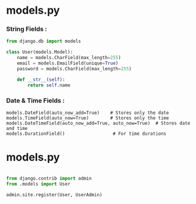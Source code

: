 
# models.py

<h3> String Fields : </h3>

```python
from django.db import models

class User(models.Model):
    name = models.CharField(max_length=255)
    email = models.EmailField(unique=True)
    password = models.CharField(max_length=255) 

    def __str__(self):
        return self.name
```
<h3> Date & Time Fields : </h3>

```
models.DateField(auto_now_add=True)    # Stores only the date
models.TimeField(auto_now=True)        # Stores only the time
models.DateTimeField(auto_now_add=True, auto_now=True)  # Stores date and time
models.DurationField()                  # For time durations

```

# models.py

```python

from django.contrib import admin
from .models import User

admin.site.register(User, UserAdmin)

```

